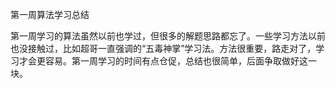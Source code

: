 第一周算法学习总结

第一周学习的算法虽然以前也学过，但很多的解题思路都忘了。一些学习方法以前也没接触过，比如超哥一直强调的“五毒神掌”学习法。方法很重要，路走对了，学习才会更容易。第一周学习的时间有点仓促，总结也很简单，后面争取做好这一块。